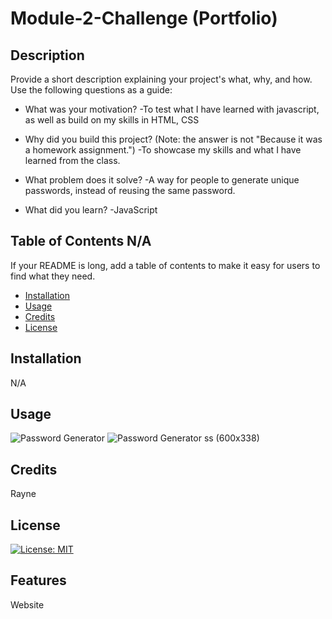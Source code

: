 # Module-2-Challenge (Portfolio)

## Description

Provide a short description explaining your project's what, why, and how. Use the following questions as a guide:

- What was your motivation?
 -To test what I have learned with javascript, as well as build on my skills in HTML, CSS 

- Why did you build this project? (Note: the answer is not "Because it was a homework assignment.")
 -To showcase my skills and what I have learned from the class.

- What problem does it solve?
 -A way for people to generate unique passwords, instead of reusing the same password.

- What did you learn?
 -JavaScript 

## Table of Contents N/A

If your README is long, add a table of contents to make it easy for users to find what they need.

- [Installation](#installation)
- [Usage](#usage)
- [Credits](#credits)
- [License](#license)

## Installation

N/A

## Usage
![Password Generator](https://github.com/NormallyRayne/Module-2-Challenge/assets/80601826/27b33e5e-8eba-4da4-8e1c-1faaed69943c) 
![Password Generator ss (600x338)](https://github.com/NormallyRayne/Module-2-Challenge/assets/80601826/af5abd05-b378-47ec-8221-305d156a950a)

## Credits
 Rayne

## License

 [![License: MIT](https://img.shields.io/badge/License-MIT-yellow.svg)](https://opensource.org/licenses/MIT)
 

 
## Features

Website




